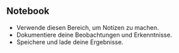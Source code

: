 ## Notebook
- Verwende diesen Bereich, um Notizen zu machen.
- Dokumentiere deine Beobachtungen und Erkenntnisse.
- Speichere und lade deine Ergebnisse.